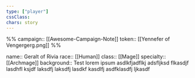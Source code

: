 ```yaml
---
type: ["player"]
cssClass: 
chars: story
---
```

%% 
campaign:: [[Awesome-Campaign-Note]]
token:: [[Yennefer of Vengergerg.png]]
%% 

name:: Geralt of Rivia
race:: [[Human]]
class:: [[Mage]]
specialty:: [[Archmage]]
background:: Test lorem ipsum asdlkfjadflkj adsfljksd flkasdjf lasdhfl ksjdf laksdfj laksdfj lasdkf kasdlfj asdfklasdfj ljkasdf 
